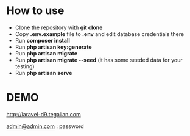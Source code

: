 
# How to use

- Clone the repository with __git clone__
- Copy __.env.example__ file to __.env__ and edit database credentials there
- Run __composer install__
- Run __php artisan key:generate__
- Run __php artisan migrate__
- Run __php artisan migrate --seed__ (it has some seeded data for your testing)
- Run __php artisan serve__

# DEMO
http://laravel-d9.tegalian.com

admin@admin.com : password
